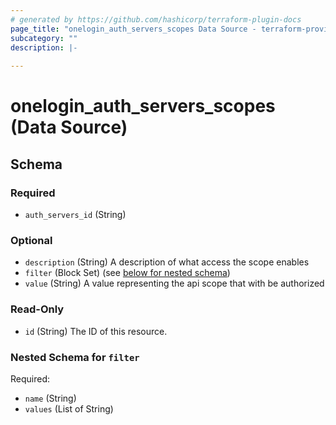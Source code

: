 ```yaml
---
# generated by https://github.com/hashicorp/terraform-plugin-docs
page_title: "onelogin_auth_servers_scopes Data Source - terraform-provider-onelogin"
subcategory: ""
description: |-
  
---
```


# onelogin_auth_servers_scopes (Data Source)





<!-- schema generated by tfplugindocs -->
## Schema

### Required

- `auth_servers_id` (String)

### Optional

- `description` (String) A description of what access the scope enables
- `filter` (Block Set) (see [below for nested schema](#nestedblock--filter))
- `value` (String) A value representing the api scope that with be authorized

### Read-Only

- `id` (String) The ID of this resource.

<a id="nestedblock--filter"></a>
### Nested Schema for `filter`

Required:

- `name` (String)
- `values` (List of String)


